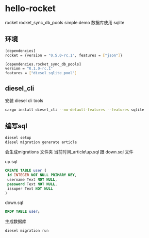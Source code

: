 # hello-rocket
rocket rocket_sync_db_pools simple demo
数据库使用 sqlite

## 环境
```bash
[dependencies]
rocket = {version = "0.5.0-rc.1", features = ["json"]}

[dependencies.rocket_sync_db_pools]
version = "0.1.0-rc.1"
features = ["diesel_sqlite_pool"]
```

## diesel_cli
安装 diesel cli tools
```bash
cargo install diesel_cli --no-default-features --features sqlite
```

## 编写sql
```bash
diesel setup
diesel migration generate article
```

会生成migrations 文件夹 当前时间_article\up.sql 跟 down.sql 文件

up.sql
```sql
CREATE TABLE user (
 id INTEGER NOT NULL PRIMARY KEY,
 username Text NOT NULL,
 password Text NOT NULL,
 issuper Text NOT NULL
)
```

down.sql
```sql
DROP TABLE user;
```

生成数据库
```bash
diesel migration run
```